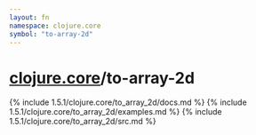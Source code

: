 ```yaml
---
layout: fn
namespace: clojure.core
symbol: "to-array-2d"
---
```


# [clojure.core](../)/to-array-2d

{% include 1.5.1/clojure.core/to_array_2d/docs.md %}
{% include 1.5.1/clojure.core/to_array_2d/examples.md %}
{% include 1.5.1/clojure.core/to_array_2d/src.md %}

